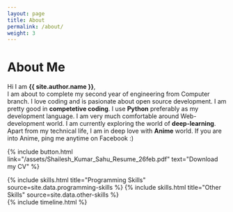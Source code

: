 ```yaml
---
layout: page
title: About
permalink: /about/
weight: 3
---
```


# **About Me**

Hi I am **{{ site.author.name }}**,<br>
I am about to complete my second year of engineering from Computer branch. I love coding and is pasionate about open source development. I am pretty good in <strong>competetive coding</strong>. I use <strong>Python</strong> preferably as my development language. I am very much comfortable around Web-development world. I am currently exploring the world of <strong>deep-learning</strong>.<br>Apart from my technical life, I am in deep love with <strong>Anime</strong> world. If you are into Anime, ping me anytime on Facebook :)

<p class="text-center">
{% include button.html link="/assets/Shailesh_Kumar_Sahu_Resume_26feb.pdf" text="Download my CV" %}
</p>

<div class="row">
{% include skills.html title="Programming Skills" source=site.data.programming-skills %}
{% include skills.html title="Other Skills" source=site.data.other-skills %}
</div>

<div class="row">
{% include timeline.html %}
</div>